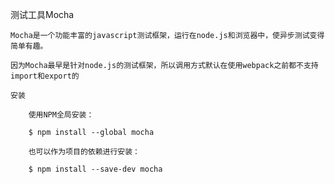 测试工具Mocha

	Mocha是一个功能丰富的javascript测试框架，运行在node.js和浏览器中，使异步测试变得简单有趣。

	因为Mocha最早是针对node.js的测试框架，所以调用方式默认在使用webpack之前都不支持import和export的

	安装

		使用NPM全局安装：

		$ npm install --global mocha

		也可以作为项目的依赖进行安装：

		$ npm install --save-dev mocha